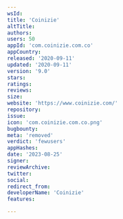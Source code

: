 ```yaml
---
wsId: 
title: 'Coinizie'
altTitle: 
authors: 
users: 50
appId: 'com.coinizie.com.co'
appCountry: 
released: '2020-09-11'
updated: '2020-09-11'
version: '9.0'
stars: 
ratings: 
reviews: 
size: 
website: 'https://www.coinizie.com/'
repository: 
issue: 
icon: 'com.coinizie.com.co.png'
bugbounty: 
meta: 'removed'
verdict: 'fewusers'
appHashes: 
date: '2023-08-25'
signer: 
reviewArchive: 
twitter: 
social: 
redirect_from: 
developerName: 'Coinizie'
features: 

---
```


